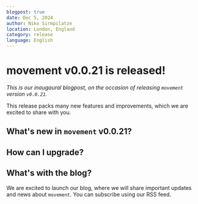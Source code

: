 ```yaml
---
blogpost: true
date: Dec 5, 2024
author: Niko Sirmpilatze
location: London, England
category: release
language: English
---
```


# movement v0.0.21 is released!

_This is our inaugaural blogpost, on the occasion of
releasing `movement` version `v0.0.21`._

This release packs many new features and improvements,
which we are excited to share with you.

## What's new in `movement` v0.0.21?

## How can I upgrade?

## What's with the blog?

We are excited to launch our blog, where we will share
important updates and news about `movement`. You can
subscribe using our RSS feed.
